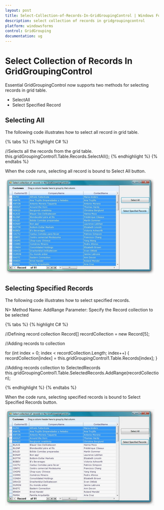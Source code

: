 ```yaml
---
layout: post
title: Select-Collection-of-Records-In-GridGroupingControl | Windows Forms | Syncfusion
description: select collection of records in gridgroupingcontrol
platform: windowsforms
control: GridGrouping
documentation: ug
---
```


# Select Collection of Records In GridGroupingControl

Essential GridGroupingControl now supports two methods for selecting records in grid table. 

* SelectAll
* Select Specified Record



## Selecting All

The following code illustrates how to select all record in grid table.

{% tabs %}
{% highlight C# %} 

//Selects all the records from the grid table.
this.gridGroupingControl1.Table.Records.SelectAll();
{% endhighlight %}
{% endtabs %}

When the code runs, selecting all record is bound to Select All button.

 ![](Select-Collection-of-Records-In-GridGroupingControl_images/Select-Collection-of-Records-In-GridGroupingControl_img1.png)





## Selecting Specified Records

The following code illustrates how to select specified records.

N> Method Name:  AddRange   Parameter: Specify the Record collection to be selected

{% tabs %}
{% highlight C# %} 

//Defining record collection
Record[] recordCollection = new Record[5];

//Adding records to collection

for (int index = 0; index < recordCollection.Length; index++)
{
    recordCollection[index] = this.gridGroupingControl1.Table.Records[index];
}

//Adding records collection to SelectedRecords
this.gridGroupingControl1.Table.SelectedRecords.AddRange(recordCollection);

{% endhighlight %}
{% endtabs %}

When the code runs, selecting specified records is bound to Select Specified Records button. 

 ![](Select-Collection-of-Records-In-GridGroupingControl_images/Select-Collection-of-Records-In-GridGroupingControl_img3.png) 



